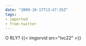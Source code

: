 ```yaml
---
date: "2009-10-17T13:47:35Z"
tags:
- imported
- from-twitter
---
```

O RLY? {{< imgorvid src="lvc22" >}}
